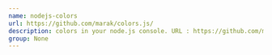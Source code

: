 ```yaml
---
name: nodejs-colors
url: https://github.com/marak/colors.js/
description: colors in your node.js console. URL : https://github.com/marak/colors.js/ Groups : None
group: None
---
```

